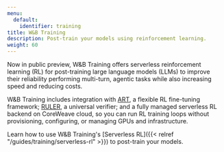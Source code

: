```yaml
---
menu:
  default:
    identifier: training
title: W&B Training
description: Post-train your models using reinforcement learning.
weight: 60
---
```


Now in public preview, W&B Training offers serverless reinforcement learning (RL) for post-training large language models (LLMs) to improve their reliability performing multi-turn, agentic tasks while also increasing speed and reducing costs. 

W&B Training includes integration with [ART](https://art.openpipe.ai/getting-started/about), a flexible RL fine-tuning framework; [RULER](https://openpipe.ai/blog/ruler), a universal verifier; and a fully managed serverless RL backend on CoreWeave cloud, so you can run RL training loops without provisioning, configuring, or managing GPUs and infrastructure.

Learn how to use W&B Training's [Serverless RL]({{< relref "/guides/training/serverless-rl" >}}) to post-train your models.